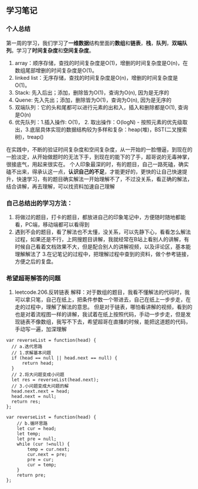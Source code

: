 
## 学习笔记

### 个人总结
第一周的学习，我们学习了**一维数据**结构里面的**数组**和**链表**，**栈**，**队列**，**双端队列**。学习了**时间复杂度**和**空间复杂度**。
1. array：顺序存储，查找的时间复杂度是O(1)，增删的时间复杂度是O(n)，在数组尾部增删的时间复杂度是O(1)。
2. linked list：无序存储，查找的时间复杂度是O(n)，增删的时间复杂度是O(1)。
3. Stack: 先入后出；添加，删除皆为O(1)，查询为O(n), 因为是无序的
4. Quene: 先入先出；添加，删除皆为O(1)，查询为O(n), 因为是无序的
5. 双端队列：它的头和尾都可以进行元素的出和入，插入和删除都是O(1), 查询是O(n)
6. 优先队列：1.插入操作: O(1)， 2. 取出操作：O(logN) - 按照元素的优先级取出，3.底层具体实现的数据结构较为多样和复杂：heap(堆)，BST(二叉搜索树)，treap()

在实践中，不断的验证时间复杂度和空间复杂度，从一开始的一脸懵逼，到现在的一脸淡定，从开始做题时的无法下手，到现在的能下的了手，超哥说的无毒神掌，很接底气，用起来很实在。
个人印象最深的时，有的题目，自己一路死磕，确实磕不出来，得承认这一点，**认识自己的不足**，才能更好的，更快的让自己快速提升，快速学习，有的题目确实解法一开始理解不了，不过没关系，看正确的解法，结合讲解，再去理解，可以找资料加速自己理解

### 自己总结出的学习方法：
1. 将做过的题目，打卡的题目，都放进自己的印象笔记中，方便随时随地都能看，PC端，移动端都可以看得到
2. 遇到不会的题目，看了解法也不太懂，没关系，可以先静下心，看看怎么解法过程，如果还是不行，上网搜题目讲解，我就经常在B站上看别人的讲解，有时候自己看着文档效果不大，但是配合别人的讲解视频，以及评论区，基本能理解解法了
3.在记笔记的过程中，把理解过程中查到的资料，做个参考链接，方便之后的复盘。

### 希望超哥解答的问题
1. leetcode.206.反转链表
解释：对于数组的题目，我看不懂解法的代码时，我可以拿只笔，自己在纸上，把条件参数一个带进去，自己在纸上一步步走，在走的过程中，理解了解法的意思。
但是对于链表，哪怕看讲解的视频，看到的也是对着流程图一样的讲解，我试着在纸上按照代码，手动一步步走，但是发现链表不像数组，我写不下去，希望超哥在直播的时候，能把这道题的代码，手动写一遍，加深理解
```
var reverseList = function(head) {
  // a.迭代思路
  // 1.求解基本问题  
  if (head == null || head.next == null) {
      return head;
  }
  // 2.将大问题变成小问题
  let res = reverseList(head.next);
  // 3.小问题变成大问题的解
  head.next.next = head;
  head.next = null;
  return res;
};
```
```
var reverseList = function(head) {
    // b.循环思路
    let cur = head;
    let temp;
    let pre = null;
    while (cur !=null) {
        temp = cur.next;
        cur.next = pre;
        pre = cur;
        cur = temp; 
    }
    return pre;
};
```
